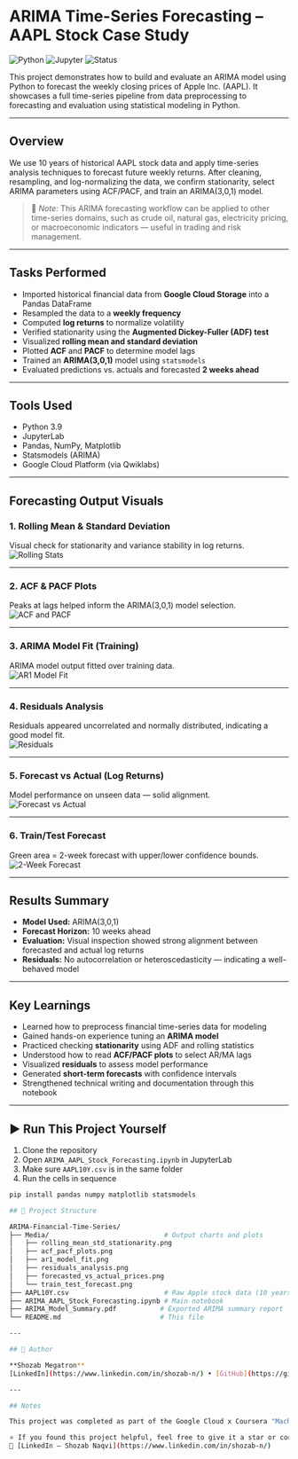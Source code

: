 # ARIMA Time-Series Forecasting – AAPL Stock Case Study

![Python](https://img.shields.io/badge/Python-3.9-blue)
![Jupyter](https://img.shields.io/badge/Notebook-Jupyter-orange)
![Status](https://img.shields.io/badge/Status-Complete-brightgreen)

This project demonstrates how to build and evaluate an ARIMA model using Python to forecast the weekly closing prices of Apple Inc. (AAPL). It showcases a full time-series pipeline from data preprocessing to forecasting and evaluation using statistical modeling in Python.

---

## Overview

We use 10 years of historical AAPL stock data and apply time-series analysis techniques to forecast future weekly returns. After cleaning, resampling, and log-normalizing the data, we confirm stationarity, select ARIMA parameters using ACF/PACF, and train an ARIMA(3,0,1) model.

> 🧠 *Note:* This ARIMA forecasting workflow can be applied to other time-series domains, such as crude oil, natural gas, electricity pricing, or macroeconomic indicators — useful in trading and risk management.

---

## Tasks Performed

- Imported historical financial data from **Google Cloud Storage** into a Pandas DataFrame
- Resampled the data to a **weekly frequency**
- Computed **log returns** to normalize volatility
- Verified stationarity using the **Augmented Dickey-Fuller (ADF) test**
- Visualized **rolling mean and standard deviation**
- Plotted **ACF** and **PACF** to determine model lags
- Trained an **ARIMA(3,0,1)** model using `statsmodels`
- Evaluated predictions vs. actuals and forecasted **2 weeks ahead**

---

## Tools Used

- Python 3.9
- JupyterLab
- Pandas, NumPy, Matplotlib
- Statsmodels (ARIMA)
- Google Cloud Platform (via Qwiklabs)

---

## Forecasting Output Visuals

### 1. Rolling Mean & Standard Deviation  
Visual check for stationarity and variance stability in log returns.  
![Rolling Stats](Media/rolling_mean_std_stationarity.png)

---

### 2. ACF & PACF Plots  
Peaks at lags helped inform the ARIMA(3,0,1) model selection.  
![ACF and PACF](Media/acf_pacf_plots.png)

---

### 3. ARIMA Model Fit (Training)  
ARIMA model output fitted over training data.  
![AR1 Model Fit](Media/ar1_model_fit.png)

---

### 4. Residuals Analysis  
Residuals appeared uncorrelated and normally distributed, indicating a good model fit.  
![Residuals](Media/residuals_analysis.png)

---

### 5. Forecast vs Actual (Log Returns)  
Model performance on unseen data — solid alignment.  
![Forecast vs Actual](Media/forecasted_vs_actual_prices.png)

---

### 6. Train/Test Forecast  
Green area = 2-week forecast with upper/lower confidence bounds.  
![2-Week Forecast](Media/train_test_forecast.png)

---

## Results Summary

- **Model Used:** ARIMA(3,0,1)
- **Forecast Horizon:** 10 weeks ahead
- **Evaluation:** Visual inspection showed strong alignment between forecasted and actual log returns
- **Residuals:** No autocorrelation or heteroscedasticity — indicating a well-behaved model

---

## Key Learnings

- Learned how to preprocess financial time-series data for modeling
- Gained hands-on experience tuning an **ARIMA model**
- Practiced checking **stationarity** using ADF and rolling statistics
- Understood how to read **ACF/PACF plots** to select AR/MA lags
- Visualized **residuals** to assess model performance
- Generated **short-term forecasts** with confidence intervals
- Strengthened technical writing and documentation through this notebook

---


## ▶️ Run This Project Yourself

1. Clone the repository  
2. Open `ARIMA_AAPL_Stock_Forecasting.ipynb` in JupyterLab  
3. Make sure `AAPL10Y.csv` is in the same folder  
4. Run the cells in sequence

```bash
pip install pandas numpy matplotlib statsmodels

## 📁 Project Structure

ARIMA-Financial-Time-Series/
├── Media/                             # Output charts and plots
│   ├── rolling_mean_std_stationarity.png
│   ├── acf_pacf_plots.png
│   ├── ar1_model_fit.png
│   ├── residuals_analysis.png
│   ├── forecasted_vs_actual_prices.png
│   └── train_test_forecast.png
├── AAPL10Y.csv                        # Raw Apple stock data (10 years)
├── ARIMA_AAPL_Stock_Forecasting.ipynb # Main notebook
├── ARIMA_Model_Summary.pdf           # Exported ARIMA summary report
└── README.md                         # This file

---

## 🌟 Author

**Shozab Megatron**  
[LinkedIn](https://www.linkedin.com/in/shozab-n/) • [GitHub](https://github.com/shozab-megatron)

---

## Notes

This project was completed as part of the Google Cloud x Coursera "Machine Learning for Finance" program. It demonstrates applied ARIMA forecasting in a financial context using real-world data.

⭐ If you found this project helpful, feel free to give it a star or connect with me on LinkedIn!
🔗 [LinkedIn – Shozab Naqvi](https://www.linkedin.com/in/shozab-n/)

